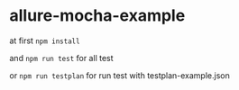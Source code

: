 # allure-mocha-example

at first `npm install`

and `npm run test` for all test

or `npm run testplan` for run test with testplan-example.json
